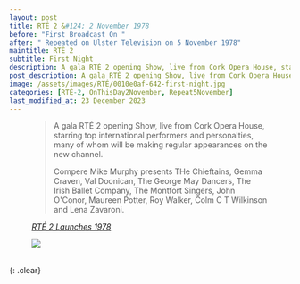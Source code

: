 ```yaml
---
layout: post
title: RTÉ 2 &#124; 2 November 1978
before: "First Broadcast On "
after: " Repeated on Ulster Television on 5 November 1978"
maintitle: RTÉ 2
subtitle: First Night
description: A gala RTÉ 2 opening Show, live from Cork Opera House, starring top international performers and personalties, many of whom will be making regular appearances on the new channel.
post_description: A gala RTÉ 2 opening Show, live from Cork Opera House, starring top international performers and personalties, many of whom will be making regular appearances on the new channel.
image: /assets/images/RTÉ/0010e0af-642-first-night.jpg
categories: [RTÉ-2, OnThisDay2November, Repeat5November]
last_modified_at: 23 December 2023
---
```


<figure class="fig1">
<blockquote>
<p>A gala RTÉ 2 opening Show, live from Cork Opera House, starring top international performers and personalties, many of whom will be making regular appearances on the new channel.</p>

<p>Compere Mike Murphy presents THe Chieftains, Gemma Craven, Val Doonican, The George May Dancers, The Irish Ballet Company, The Montfort Singers, John O'Conor, Maureen Potter, Roy Walker, Colm C T Wilkinson and Lena Zavaroni.</p>
</blockquote>
<cite><a href="https://www.rte.ie/archives/2013/1031/483860-rt-2-launches-1978">RTÉ 2 Launches 1978</a></cite>
</figure>

<figure class="fig2">
<a href="/assets/images/RTÉ/0010e0af-642.jpg"><img src="/assets/images/RTÉ/0010e0af-642.jpg" class="full-width zoom-in"></a>
</figure>

<br />{: .clear}

